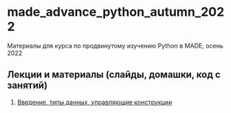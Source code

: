 # made_advance_python_autumn_2022
Материалы для курса по продвинутому изучению Python в MADE, осень 2022

## Лекции и материалы (слайды, домашки, код с занятий)
01. [Введение, типы данных, управляющие конструкции](lesson-01)
